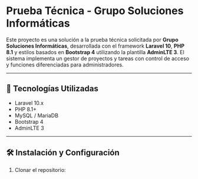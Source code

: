 # Prueba Técnica - Grupo Soluciones Informáticas

Este proyecto es una solución a la prueba técnica solicitada por **Grupo Soluciones Informáticas**, desarrollada con el framework **Laravel 10**, **PHP 8.1** y estilos basados en **Bootstrap 4** utilizando la plantilla **AdminLTE 3**. El sistema implementa un gestor de proyectos y tareas con control de acceso y funciones diferenciadas para administradores.

---

## 🚀 Tecnologías Utilizadas

- Laravel 10.x
- PHP 8.1+
- MySQL / MariaDB
- Bootstrap 4
- AdminLTE 3

---

## 🛠 Instalación y Configuración

1. Clonar el repositorio:

